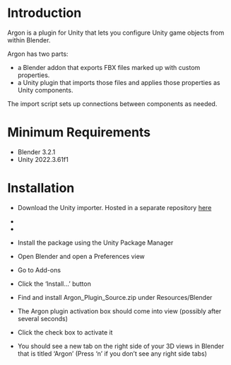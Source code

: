 # Introduction
Argon is a plugin for Unity that lets you configure Unity game objects from within Blender.

Argon has two parts:

* a Blender addon that exports FBX files marked up with custom properties. 
* a Unity plugin that imports those files and applies those properties as Unity components.

The import script sets up connections between components as needed.

# Minimum Requirements

* Blender 3.2.1
* Unity 2022.3.61f1

# Installation

* Download the Unity importer. Hosted in a separate repository [here](https://github.com/Argon-ops/argon-slim)
* 


* 
* Install the package using the Unity Package Manager
* Open Blender and open a Preferences view
* Go to Add-ons
* Click the ‘Install…’ button
* Find and install Argon_Plugin_Source.zip under Resources/Blender
* The Argon plugin activation box should come into view (possibly after several seconds)
* Click the check box to activate it
* You should see a new tab on the right side of your 3D views in Blender that is titled ‘Argon’ (Press ‘n’ if you don’t see any right side tabs)



